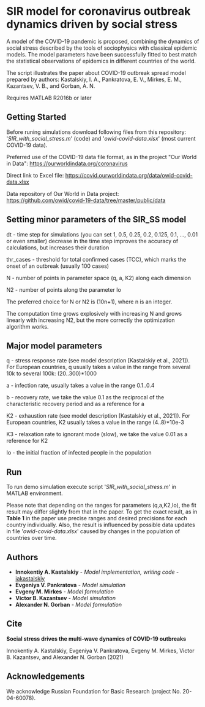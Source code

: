 # SIR model for coronavirus outbreak dynamics driven by social stress

A model of the COVID-19 pandemic is proposed, combining the dynamics of social stress described by the tools of sociophysics with classical epidemic models.
The model parameters have been successfully fitted to best match the statistical observations of epidemics in different countries of the world.

The script illustrates the paper about COVID-19 outbreak spread model prepared by authors: Kastalskiy, I. A., Pankratova, E. V., Mirkes, E. M., Kazantsev, V. B., and Gorban, A. N.

Requires MATLAB R2016b or later



## Getting Started

Before runing simulations download following files from this repository: '*SIR_with_social_stress.m*' (code) and '*owid-covid-data.xlsx*' (most current COVID-19 data).

Preferred use of the COVID-19 data file format, as in the project "Our World in Data": https://ourworldindata.org/coronavirus

Direct link to Excel file: https://covid.ourworldindata.org/data/owid-covid-data.xlsx

Data repository of Our World in Data project: https://github.com/owid/covid-19-data/tree/master/public/data



## Setting minor parameters of the SIR_SS model

dt - time step for simulations (you can set 1, 0.5, 0.25, 0.2, 0.125, 0.1, ..., 0.01 or even smaller) decrease in the time step improves the accuracy of calculations, but increases their duration

thr_cases - threshold for total confirmed cases (TCC), which marks the onset of an outbreak
          (usually 100 cases)

N - number of points in parameter space (q, a, K2) along each dimension

N2 - number of points along the parameter Io

The preferred choice for N or N2 is (10n+1), where n is an integer.

The computation time grows explosively with increasing N and grows linearly with increasing N2, but the more correctly the optimization algorithm works.



## Major model parameters

q - stress response rate (see model description [Kastalskiy et al., 2021]). For European countries, q usually takes a value in the range from several 10k to several 100k: (20..300)*1000

a - infection rate, usually takes a value in the range 0.1..0.4

b - recovery rate, we take the value 0.1 as the reciprocal of the characteristic recovery period and as a reference for a

K2 - exhaustion rate (see model description [Kastalskiy et al., 2021]). For European countries, K2 usually takes a value in the range (4..8)*10e-3

K3 - relaxation rate to ignorant mode (slow), we take the value 0.01 as a reference for K2

Io - the initial fraction of infected people in the population



## Run

To run demo simulation execute script '*SIR_with_social_stress.m*' in MATLAB environment.

Please note that depending on the ranges for parameters (q,a,K2,Io), the fit result may differ slightly from that in the paper.
To get the exact result, as in **Table 1** in the paper use precise ranges and desired precisions for each country individually. Also, the result is influenced by possible data updates in file '*owid-covid-data.xlsx*' caused by changes in the population of countries over time.



## Authors

* **Innokentiy A. Kastalskiy** - *Model implementation, writing code* - [iakastalskiy](https://github.com/iakastalskiy)
* **Evgeniya V. Pankratova** - *Model simulation*
* **Evgeny M. Mirkes** - *Model formulation*
* **Victor B. Kazantsev** - *Model simulation*
* **Alexander N. Gorban** - *Model formulation*



## Cite

**Social stress drives the multi-wave dynamics of COVID-19 outbreaks**

Innokentiy A. Kastalskiy, Evgeniya V. Pankratova, Evgeny M. Mirkes, Victor B. Kazantsev, and Alexander N. Gorban
(2021)


## Acknowledgements

We acknowledge Russian Foundation for Basic Research (project No. 20-04-60078).
